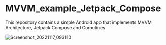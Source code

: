 # MVVM_example_Jetpack_Compose
This repository contains a simple Android app that implements MVVM Architecture, Jetpack Compose and Coroutines

![Screenshot_20221117_093110](https://user-images.githubusercontent.com/641469/202447809-11271151-efe8-419f-bb2f-e2acd18e414f.jpg)

